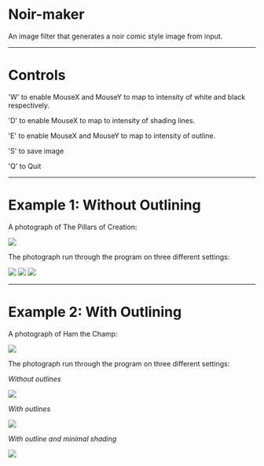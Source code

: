 # Noir-maker
An image filter that generates a noir comic style image from input.

---
# Controls

'W' to enable MouseX and MouseY to map to intensity of white and black respectively.

'D' to enable MouseX to map to intensity of shading lines.

'E' to enable MouseX and MouseY to map to intensity of outline.

'S' to save image

'Q' to Quit

---

# Example 1: Without Outlining

A photograph of The Pillars of Creation:

![](https://github.com/herringblue/noir-maker/blob/master/example-1/982.jpg)

The photograph run through the program on three different settings:

![](https://github.com/herringblue/noir-maker/blob/master/example-1/541.png)
![](https://github.com/herringblue/noir-maker/blob/master/example-1/739.png)
![](https://github.com/herringblue/noir-maker/blob/master/example-1/664.png)

---

# Example 2: With Outlining

A photograph of Ham the Champ:

![](https://github.com/herringblue/noir-maker/blob/edgy-noir-maker/example-2/410.jpg)

The photograph run through the program on three different settings:

_Without outlines_

![](https://github.com/herringblue/noir-maker/blob/master/example-2/349.png)

_With outlines_

![](https://github.com/herringblue/noir-maker/blob/master/example-2/1732.png)

_With outline and minimal shading_

![](https://github.com/herringblue/noir-maker/blob/master/example-2/1291.png)
